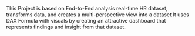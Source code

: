 This Project is based on End-to-End analysis real-time HR dataset, transforms data, and creates a multi-perspective view into a dataset
It uses DAX Formula with visuals by creating an attractive dashboard that represents findings and insight from that dataset.
